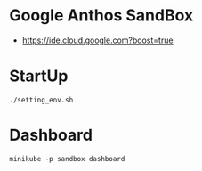 # Google Anthos SandBox
* https://ide.cloud.google.com?boost=true
# StartUp
```
./setting_env.sh
```

# Dashboard
```
minikube -p sandbox dashboard
```
